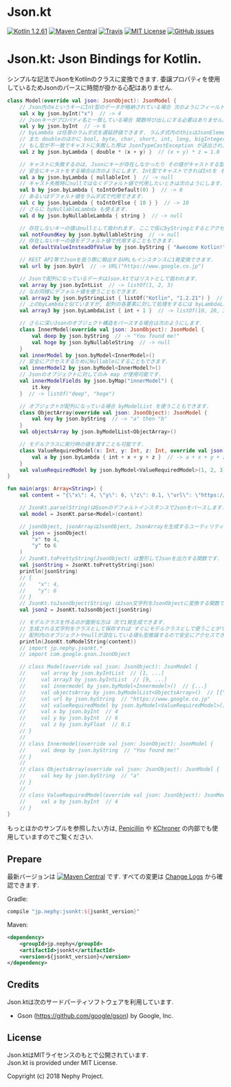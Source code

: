 # Json.kt
[![Kotlin 1.2.61](https://img.shields.io/badge/Kotlin-1.2.61-blue.svg)](http://kotlinlang.org)
[![Maven Central](https://img.shields.io/maven-central/v/jp.nephy/jsonkt.svg)](https://search.maven.org/#search%7Cga%7C1%7Cg%3A%22jp.nephy%22)
[![Travis](https://img.shields.io/travis/NephyProject/Json.kt.svg)](https://travis-ci.org/NephyProject/Json.kt/builds)
[![MIT License](https://img.shields.io/github/license/NephyProject/Json.kt.svg)](https://github.com/NephyProject/Json.kt/blob/master/LICENSE)
[![GitHub issues](https://img.shields.io/github/issues/NephyProject/Json.kt.svg)](https://github.com/NephyProject/Json.kt/issues)

Json.kt: Json Bindings for Kotlin.  
===========================

シンプルな記法でJsonをKotlinのクラスに変換できます. 委譲プロパティを使用しているためJsonのパースに時間が掛かる心配はありません.    
```kotlin
class Model(override val json: JsonObject): JsonModel {
    // Json内のxというキーにInt型のデータが格納されている場合 次のようにフィールドに変換できます.
    val x by json.byInt("x")  // -> 4
    // Jsonキーがプロパティ名と一致している場合 関数呼び出しにする必要はありません.
    val y by json.byInt  // -> 6
    // byLambda は任意のラムダ式を遅延評価できます. ラムダ式内のthisはJsonElementなのでdoubleで値を参照できます.
    // また doubleのほかに bool, byte, char, short, int, long, bigInteger, float, bigDecimal, string, uri, url などのようにプロパティでJsonの値を取得できます.
    // もし型が不一致でキャストに失敗した際は JsonTypeCastException が送出されます.
    val z by json.byLambda { double * (x + y) }  // (x + y) * z = 1.0

    // キャストに失敗するのは, Jsonにキーが存在しなかったり その値がキャストする型と不一致であったりするときです.
    // 安全にキャストをする場合は次のようにします. Int型でキャストできればIntを そうではない場合はnullが返ります. 上同様にプロパティではなく toIntOrNull() メソッドも用意されています.
    val a by json.byLambda { nullableInt }  // -> null
    // キャスト失敗時にnullではなくデフォルト値で代用したいときは次のようにします.
    val b by json.byLambda { toIntOrDefault(0) }  // -> 0
    // あるいはデフォルト値をラムダ式で代用できます.
    val c by json.byLambda { toIntOrElse { 10 } }  // -> 10
    // さらに byNullableLambda も使えます.
    val d by json.byNullableLambda { string }  // -> null

    // 存在しないキーの値はnullとして扱われます. ここで仮にbyStringとするとアクセス時に型が不一致により JsonNullCastException が送出されます.
    val notFoundKey by json.byNullableString  // -> null
    // 存在しないキーの値をデフォルト値で代用することもできます.
    val defaultValueInsteadOfValue by json.byString { "Awesome Kotlin!" }  // -> "Awesome Kotlin!"

    // REST API等でJsonを扱う際に頻出するURLもインスタンスに1発変換できます.
    val url by json.byUrl  // -> URL("https://www.google.co.jp")

    // Jsonで配列になっているデータはJson.ktではリストとして扱われます.
    val array by json.byIntList  // -> listOf(1, 2, 3)
    // なお同様にデフォルト値を使うこともできます.
    val array2 by json.byStringList { listOf("Kotlin", "1.2.21") }  // -> listOf("Kotlin", "1.2.21")
    // 上のbyLambdaと似ていますが, 配列の各要素に対して処理をするには byLambdaList を使います.
    val array3 by json.byLambdaList { int + 1 }  // -> listOf(10, 20, 30)

    // さらに深いJsonのオブジェクト構造をパースする場合は次のようにします.
    class InnerModel(override val json: JsonObject): JsonModel {
        val deep by json.byString  // -> "You found me!"
        val hoge by json.byNullableString  // -> null
    }
    val innerModel by json.byModel<InnerModel>()
    // 安全にアクセスするためにNullableにすることもできます.
    val innerModel2 by json.byModel<InnerModel?>()
    // Jsonのオブジェクトに対してのみ map が使用可能です.
    val innerModelFields by json.byMap("innerModel") {
        it.key
    }  // -> listOf("deep", "hoge")

    // オブジェクトが配列になっている場合 byModelList を使うこともできます.
    class ObjectArray(override val json: JsonObject): JsonModel {
        val key by json.byString  // -> "a" then "b"
    }
    val objectsArray by json.byModelList<ObjectArray>()

    // モデルクラスに実行時の値を渡すことも可能です.
    class ValueRequiredModel(x: Int, y: Int, z: Int, override val json: JsonObject): JsonModel {
        val a by json.byLambda { int + x + y + z }  // -> a + x + y + z = 10
    }
    val valueRequiredModel by json.byModel<ValueRequiredModel>(1, 2, 3)
}

fun main(args: Array<String>) {
    val content = "{\"x\": 4, \"y\": 6, \"z\": 0.1, \"url\": \"https://www.google.co.jp\", \"array\": [1, 2, 3], \"array3\": [9, 19, 29], \"innermodel\": {\"deep\": \"You found me!\"}, \"objectsArray\": [{\"key\": \"a\"}, {\"key\": \"b\"}], \"valueRequiredModel\": {\"a\": 4}}"

    // JsonKt.parse(String)はGsonのデフォルトインスタンスでJsonをパースします.
    val model = JsonKt.parse<Model>(content)

    // jsonObject, jsonArrayはJsonObject, JsonArrayを生成するユーティリティ関数です.
    val json = jsonObject(
        "x" to 4,
        "y" to 6
    )
    // JsonKt.toPrettyString(JsonObject) は整形してJsonを出力する関数です.
    val jsonString = JsonKt.toPrettyString(json)
    println(jsonString)
    // {
    //    "x": 4,
    //    "y": 6
    // }
    // JsonKt.toJsonObject(String) はJson文字列をJsonObjectに変換する関数です.
    val json2 = JsonKt.toJsonObject(jsonString)

    // モデルクラスを作るのが面倒な方は 次で1発生成できます.
    // 生成される文字列をクラスとして保存すれば すぐにモデルクラスとして使うことができます.
    // 配列内のオブジェクトやnullが混在している値も型推論するので安全にアクセスできます.
    println(JsonKt.toModelString(content))
    // import jp.nephy.jsonkt.*
    // import com.google.gson.JsonObject

    // class Model(override val json: JsonObject): JsonModel {
    //     val array by json.byIntList  // [1, ...]
    //     val array3 by json.byIntList  // [9, ...]
    //     val innermodel by json.byModel<Innermodel>()  // {...}
    //     val objectsArray by json.byModelList<ObjectsArray>()  // [{"key":"a"}, ...]
    //     val url by json.byString  // "https://www.google.co.jp"
    //     val valueRequiredModel by json.byModel<ValueRequiredModel>()  // {...}
    //     val x by json.byInt  // 4
    //     val y by json.byInt  // 6
    //     val z by json.byFloat  // 0.1
    // }
    //
    // class Innermodel(override val json: JsonObject): JsonModel {
    //     val deep by json.byString  // "You found me!"
    // }
    //
    // class ObjectsArray(override val json: JsonObject): JsonModel {
    //     val key by json.byString  // "a"
    // }
    //
    // class ValueRequiredModel(override val json: JsonObject): JsonModel {
    //     val a by json.byInt  // 4
    // }
}
```

もっとほかのサンプルを参照したい方は, [Penicillin](https://github.com/NephyProject/Penicillin) や [KChroner](https://github.com/NephyProject/KChroner) の内部でも使用していますのでご覧ください.

Prepare
-------
最新バージョンは [![Maven Central](https://img.shields.io/maven-central/v/jp.nephy/jsonkt.svg)](https://search.maven.org/#search%7Cga%7C1%7Cg%3A%22jp.nephy%22)
 です. すべての変更は [Change Logs](https://github.com/NephyProject/Json.kt/blob/master/CHANGELOG.md) から確認できます.

Gradle:
```groovy
compile "jp.nephy:jsonkt:${jsonkt_version}"
```

Maven:
```xml
<dependency>
    <groupId>jp.nephy</groupId>
    <artifactId>jsonkt</artifactId>
    <version>${jsonkt_version}</version>
</dependency>
```

Credits
---------
Json.ktは次のサードパーティソフトウェアを利用しています.
- Gson (https://github.com/google/gson) by Google, Inc.

License
---------
Json.ktはMITライセンスのもとで公開されています.  
Json.kt is provided under MIT License.  


Copyright (c) 2018 Nephy Project.
